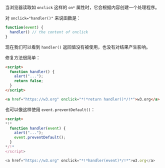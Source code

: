 当浏览器读取如 `onclick` 这样的 `on*` 属性时，它会根据内容创建一个处理程序。

对 `onclick="handler()"` 来说函数是：

```js
function(event) {
  handler() // the content of onclick
}
```

现在我们可以看到 `handler()` 返回值没有被使用，也没有对结果产生影响。

修复方法很简单：

```html run
<script>
  function handler() {
    alert("...");
    return false;
  }
</script>

<a href="https://w3.org" onclick="*!*return handler()*/!*">w3.org</a>
```

也可以像这样使用 `event.preventDefault()`：

```html run
<script>
*!*
  function handler(event) {
    alert("...");
    event.preventDefault();
  }
*/!*
</script>

<a href="https://w3.org" onclick="*!*handler(event)*/!*">w3.org</a>
```
